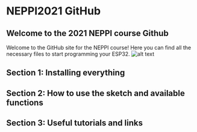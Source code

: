 # NEPPI2021 GitHub

## Welcome to the 2021 NEPPI course Github
Welcome to the GitHub site for the NEPPI course! Here you can find all the necessary files to start programming your ESP32.
![alt text](https://github.com/[MarcellBerta]/[NEPPI2021]/blob/[master]/Pictures/Basic-LED.png?raw=true)

## Section 1: Installing everything
## Section 2: How to use the sketch and available functions
## Section 3: Useful tutorials and links
